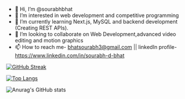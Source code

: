 - 👋 Hi, I’m @sourabhbhat
- 👀 I’m interested in web development and competitive programming
- 🌱 I’m currently learning Next.js, MySQL and backend development (Creating REST APIs).
- 💞️ I’m looking to collaborate on Web Development,advanced video editing and motion graphics
- 📫 How to reach me- bhatsourabh3@gmail.com || linkedIn profile-https://www.linkedin.com/in/sourabh-d-bhat



[![GitHub Streak](https://streak-stats.demolab.com/?user=sourabhbhat)](https://git.io/streak-stats)



[![Top Langs](https://github-readme-stats.vercel.app/api/top-langs/?username=sourabhbhat&layout=donut)](https://github.com/anuraghazra/github-readme-stats)    



 ![Anurag's GitHub stats](https://github-readme-stats.vercel.app/api?username=sourabhbhat&show_icons=true&theme=dracula)
<!---
sourabhbhat/sourabhbhat is a ✨ special ✨ repository because its `README.md` (this file) appears on your GitHub profile.
You can click the Preview link to take a look at your changes.
--->
